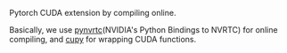 Pytorch CUDA extension by compiling online.

Basically, we use [pynvrtc](https://github.com/NVIDIA/pynvrtc)(NVIDIA's Python Bindings to NVRTC) for online compiling, and [cupy](https://cupy.chainer.org/) for wrapping CUDA functions.
